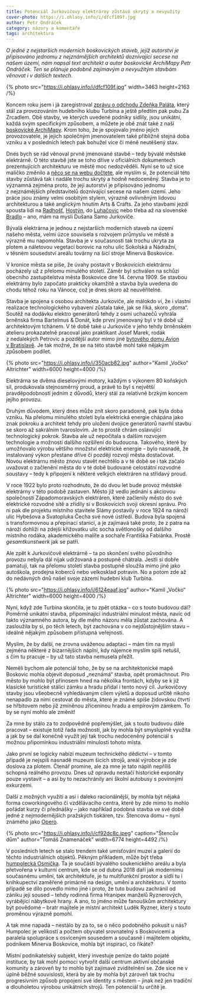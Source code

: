 ```yaml
---
title: Potenciál Jurkovičovy elektrárny zůstává skrytý a nevyužitý
cover-photo: https://i.ohlasy.info/i/dfcf109f.jpg
author: Petr Ondráček
category: názory a komentáře
tags: architektura
---
```


*O jedné z nejstarších moderních boskovických staveb, jejíž autorství je připisováno jednomu z nejznámějších architektů doznívající secese na našem území, nám napsal text architekt a autor boskovické ArchiMapy Petr Ondráček. Ten se plánuje podobně zajímavým a nevyužitým stavbám věnovat i v dalších textech.*

{% photo src="https://i.ohlasy.info/i/dfcf109f.jpg" width=3463 height=2163 /%}

Koncem roku jsem i já zaregistroval [zprávu o odchodu Zdeňka Paláta](https://ohlasy.info/clanky/2023/12/odesel-zdenek-palat.html), který stál za provozováním hudebního klubu Turbína a ještě předtím pak pubu Za Zrcadlem. Obě stavby, ve kterých uvedené podniky sídlily, jsou unikátní, každá svým specifickým způsobem, a můžete je obě znát také z naší [boskovické ArchiMapy](https://ohlasy.info/clanky/2022/06/beseda-archimapa.html). Krom toho, že je spojovalo jméno jejich provozovatele, je jejich společným jmenovatelem také přibližně stejná doba vzniku a v posledních letech pak bohužel více či méně neutěšený stav.

Dnes bych se rád věnoval prvně jmenované stavbě – tedy bývalé městské elektrárně. O této stavbě jste se toho dříve v oficiálních dokumentech prezentujících architekturu ve městě moc nedozvěděli. Nyní se to už sice maličko změnilo a [něco se na webu dočtete](https://www.regionboskovicko.cz/mestska-elektrarna-boskovice/os-1072/p1=5106), ale myslím si, že potenciál této stavby zůstává tak i nadále trochu skrytý a hodně nedoceněný. Stavba je to významná zejména proto, že její autorství je připisováno jednomu z nejznámějších představitelů doznívající secese na našem území. Jeho práce jsou známy velmi osobitým stylem, výrazně ovlivněným lidovou architekturou a také anglickým hnutím Arts & Crafts. Za jeho stavbami jezdí spousta lidí na [Radhošť](https://www.pustevny.cz/jurkovicovy-stavby/), [Hostýn](https://www.region-kromerizsko.cz/misto/8/710-jurkovicova-krizova-cesta-na-svatem-hostyne), do [Luhačovic](https://www.lazneluhacovice.cz/25235-dila-architekta-dusana-jurkovice) nebo třeba až na slovenské [Bradlo](https://cs.wikipedia.org/wiki/Mohyla_Milana_Rastislava_%C5%A0tef%C3%A1nika) – ano, mám na mysli Dušana Samo Jurkoviče.

Bývalá elektrárna je jednou z nejstarších moderních staveb na území našeho města, velmi úzce souvisela s rozvojem průmyslu ve městě a výrazně mu napomohla. Stavba je v současnosti tak trochu ukryta za plotem a náletovou vegetací borovic na rohu ulic Sokolská a Nádražní, v těsném sousedství areálu továrny na šicí stroje Minerva Boskovice.

V kronice města se píše, že úvahy postavit v Boskovicích elektrárnu pocházely už z přelomu minulého století. Záměr byl schválen na schůzi obecního zastupitelstva města Boskovice dne 14. června 1909. Se stavbou elektrárny bylo započato prakticky okamžitě a stavba byla uvedena do chodu téhož roku na Vánoce, což je dnes skoro až neuvěřitelné. 

Stavba je spojena s osobou architekta Jurkoviče, ale málokdo ví, že i vlastní realizace technologického vybavení zůstala také, jak se říká, skoro „doma“. Soutěž na dodávku elektro generátorů tehdy z osmi uchazečů vyhrála brněnská firma Bartelmus & Donát, kde první jmenovaný byl v té době už architektovým tchánem. V té době také u Jurkoviče v jeho tehdy brněnském atelieru prokazatelně pracoval jako praktikant Josef Marek, rodák z nedalekých Petrovic a pozdější autor mimo jiné [bytového domu Avion v Bratislavě](https://cs.wikipedia.org/wiki/Avion_(obytn%C3%BD_blok)). Je tak možné, že se na této stavbě mohl také nějakým způsobem podílet.

{% photo src="https://i.ohlasy.info/i/350acb82.jpg" author="Kamil „Vočko“ Altrichter" width=6000 height=4000 /%}

Elektrárna se dvěma dieselovými motory, každým s výkonem 80 koňských sil, produkovala stejnosměrný proud, a právě to byl s největší pravděpodobností jedním z důvodů, který stál za relativně brzkým koncem jejího provozu.

Druhým důvodem, který dnes může znít skoro paradoxně, pak byla doba vzniku. Na přelomu minulého století byla elektrická energie chápána jako znak pokroku a architekt tehdy pro uložení dvojice generátorů navrhl stavbu se skoro až sakrálním tvaroslovím. Je to prostě chrám oslavující technologický pokrok. Stavba ale už nepočítala s dalším rozvojem technologie a možností dalšího rozšíření do budoucna. Takového, které by umožňovalo výrobu většího množství elektrické energie – bylo nasnadě, že instalovaný výkon přestane dříve či později rozvoji města dostačovat. Novou elektrárnu město znovu stavět nechtělo a v té době se i tak začalo uvažovat o začlenění města do v té době budované celostátní rozvodné soustavy – tedy k připojení k některé velkých elektráren na střídavý proud.

V roce 1922 bylo proto rozhodnuto, že do dvou let bude provoz městské elektrárny v této podobě zastaven. Město již vedlo jednání s akciovou společností Západomoravských elektráren, které začlenily město do své elektrické rozvodné sítě a zřídily si v Boskovicích svoji okresní správu. Pro ni pak dle projektu místního stavitele Slámy postavily v roce 1924 na nároží ulic Hybešova a Svatopluka Čecha své nové ústředí. Budova byla spojená s transformovnou a přepínací stanicí, a je zajímavá také proto, že z patra na nároží dohlíží na zdejší křižovatku ulic socha světlonošky od dalšího místního rodáka, akademického malíře a sochaře Františka Fabiánka. Prostě *gesamtkunstwerk* jak se patří.

Ale zpět k Jurkovičově elektrárně – ta po skončení svého původního provozu nebyla dál nijak udržovaná a postupně chátrala. Jestli si dobře pamatuji, tak na přelomu století stavba postupně sloužila mimo jiné jako autoškola, prodejna koberců nebo velkosklad potravin. No a potom zde až do nedávných dnů našel svoje zázemí hudební klub Turbína.

{% photo src="https://i.ohlasy.info/i/6124eaaf.jpg" author="Kamil „Vočko“ Altrichter" width=6000 height=4000 /%}

Nyní, když zde Turbína skončila, je tu zpět otázka – co s touto budovou dál? Poměrně unikátní stavba, připomínající industriální minulost města, navíc od takto významného autora, by dle mého názoru měla zůstat zachována. A zasloužila by si, po těch letech, být zachována v co nejdůstojnějším stavu – ideálně nějakým způsobem přístupná veřejnosti. 

Myslím, že by další, ne zrovna uváženou adaptaci – mám tím na mysli zejména některé z bizarnějších náplní, kdy nájemce myslím spíš netušil, s čím tu pracuje – by už tato stavba nemusela přežít.

Neměli bychom ale potenciál toho, že by se na architektonické mapě Boskovic mohla objevit doposud „neznámá“ stavba, opět promáchnout. Pro město by mohlo být přínosem hned na několika frontách, kdyby se k již klasické turistické stálici zámku a hradu přidal i tento nový cíl. Jurkovičovy stavby jsou všeobecně vyhledávaným cílem výletů a doposud určitě nikoho nenapadlo za nimi cestovat do města, které je známé spíše židovskou čtvrtí se hřbitovem nebo již zmíněnou zříceninou hradu a empírovým zámkem. To by se nyní mohlo ale změnit!

Za mne by stálo za to zodpovědně popřemýšlet, jak s touto budovou dále pracovat – existuje totiž řada možností, jak by mohla být smysluplně využita a jak by se dal konečně využít její tak trochu nedoceněný potenciál s možnou připomínkou industriální minulosti tohoto místa.

Jako první se logicky nabízí muzeum technického dědictví – v tomto případě je nejspíš nasnadě muzeum šicích strojů, areál výrobce je zde doslova za plotem. Čtenář promine, ale za mne je tato náplň nepříliš schopná reálného provozu. Dnes už opravdu nestačí historické exponáty pouze vystavit – a asi by to nezachránily ani školní autobusy s povinnými exkurzemi.

Další z možných využití a asi i daleko racionálnější, by mohla být nějaká forma coworkingového či vzdělávacího centra, které by zde mimo to mohlo pořádat kurzy či přednášky – jako například podobná stavba ve své době jedné z nejmodernějších pražských tiskáren, tzv. Štencova domu – nyní známého jako [Opero](https://opero.cz/). 

{% photo src="https://i.ohlasy.info/i/cf92dc8c.jpeg" caption="Štencův dům" author="Tomáš Znamenáček" width=6774 height=4492 /%}

V posledních letech se stalo trendem také umísťování muzeí a galerií do těchto industriálních objektů. Pěkným příkladem, může být třeba [humpolecká Osmička](https://8smicka.com/). Ta je součástí bývalého soukenického areálu a byla přetvořena v kulturní centrum, kde se od dubna 2018 daří jak modernímu současnému umění, tak architektuře, je tu multifunkční prostor a sídlí tu i knihkupectví zaměřené primárně na design, umění a architekturu. V tomto případě se dílo povedlo mimo jiné i proto, že tuto budovu zachránil od zániku její soused – tehdy rodinná firma Hranipex manželů Ryznerových, vyrábějící nábytkové hrany. A ano, to jméno může fanouškům architektury být povědomé – bratr majitele je místní architekt Luděk Ryzner, který s touto proměnou výrazně pomohl. 

A tak mne napadá – nestálo by za to, se o něco podobného pokusit u nás? Humpolec je velikostí a počtem obyvatel srovnatelný s Boskovicemi a paralela spolupráce s osvíceným sousedem a současně i majitelem objektu, podnikem Minerva Boskovice, mohla být inspirací, co říkáte? 

Místní podnikatelský subjekt, který investuje peníze do takto pojaté instituce, by tak mohl pomoci vytvořit další centrum aktivní občanské komunity a zároveň by to mohlo být zajímavé zviditelnění se. Zde sice ne v úplně běžné souvislosti, která by ale by mohla být zároveň tak trochu progresivním způsob propojení své identity s městem – jinak než jen tradiční a dlouholetou výrobou unikátních strojů. Ten potenciál tu určitě je.